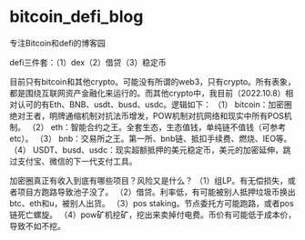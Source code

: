 # bitcoin_defi_blog
专注Bitcoin和defi的博客园

  defi三件套：（1）dex（2）借贷（3）稳定币

  目前只有bitcoin和其他crypto。可能没有所谓的web3，只有crypto。所有表象，都是围绕互联网资产金融化来运行的。而其他crypto中，我目前（2022.10.8）相对认可的有Eth、BNB、usdt、busd、usdc。逻辑如下：
（1） bitcoin：加密圈绝对王者，明牌通缩机制对抗法币增发，POW机制对抗网络和现实中所有POS机制。
（2） eth：智能合约之王。全套生态，生态值钱，单纯链不值钱（可参考etc）。
（3） bnb：交易所之王。第一所、bnb链、抵扣手续费、燃烧、IEO等。
（4） USDT、busd、usdc：现实超额抵押的美元稳定币，美元的加密延伸，跳过支付宝、微信的下一代支付工具。

  加密圈真正有收入到底有哪些项目？风险又是什么？
  （1）组LP。有无偿损失，或者项目方跑路导致池子没了。
  （2）借贷。利率低，有可能被别人抵押垃圾币换出btc、eth和u，被别人出货。
  （3）pos staking。节点委托方可能跑路，或者pos链死亡螺旋。
  （4）pow矿机挖矿，挖出来卖掉付电费。币价有可能低于成本价，导致不如不挖。
